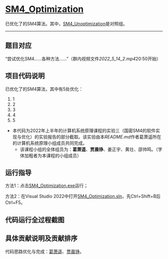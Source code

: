 # [SM4_Optimization](https://github.com/MaxIkaros/Cyberspace-Security-Innovation-and-Entrepreneurship-Practice-Course/tree/main/SM4_Optimization)

已优化了的SM4算法。其中，[SM4_Unoptimization](https://github.com/MaxIkaros/Cyberspace-Security-Innovation-and-Entrepreneurship-Practice-Course/tree/main/SM4_Unoptimization)是对照组。

------

## 题目对应

“尝试优化SM4……各种方法……”（群内视频文件*2022_5_14_2.mp4*20:50开始）

## 项目代码说明

已优化了的SM4算法，其中有5处优化：

1. 1
2. 2
3. 3
4. 4
5. 5



- 本代码为2022年上半年的计算机系统原理课程的实验三（国密SM4的软件实现与优化）的实验报告的部分截取。该实验由本*README.md*作者葛萧遥所在的计算机系统原理小组成员共同完成。
	- 该课程小组的全体组员为：**葛萧遥**、**贾晨铮**、姜正宇、黄壮、邵帅鸣。（字体加粗者为本课程的小组成员）

## 运行指导

方法1：点击[SM4_Optimization.exe](SM4_Optimization.exe)运行；

方法2：在Visual Studio 2022中打开[SM4_Optimization.sln](SM4_Optimization.sln)，先Ctrl+Shift+B后Ctrl+F5。

## 代码运行全过程截图



## 具体贡献说明及贡献排序

代码思路优化与完成：[葛萧遥](https://github.com/MaxIkaros)、[贾晨铮](https://github.com/cipeizheng)。
